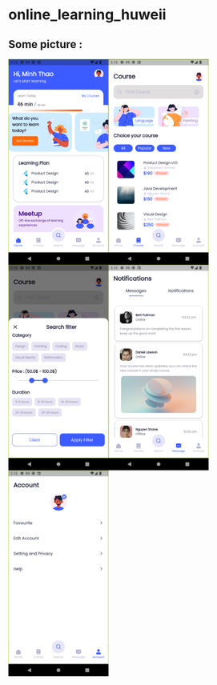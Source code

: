 # online_learning_huweii

## Some picture :

<div>
<img src="assets/imgmd/homepage.png" style="float:left" alt="home" width="200"/>
<img src="assets/imgmd/coursepage.png" style="float:left"  alt="course" width="200"/>
<img src="assets/imgmd/filter.png" style="float:left"  alt="filter" width="200"/>
<img src="assets/imgmd/notifications.png" style="float:left"  alt="notifications" width="200"/>
<img src="assets/imgmd/profile.png" style="float:left"  alt="profile" width="200"/>
</div>

